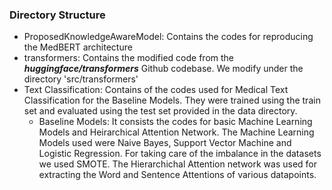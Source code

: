 ### Directory Structure
* ProposedKnowledgeAwareModel: Contains the codes for reproducing the MedBERT architecture
* transformers: Contains the modified code from the ***huggingface/transformers*** Github codebase. We modify under the directory 'src/transformers'
* Text Classification: Contains of the codes used for Medical Text Classification for the Baseline Models. They were trained using the train set and evaluated using the test set provided in the data directory.
  * Baseline Models: It consists the codes for basic Machine Learning Models and Heirarchical Attention Network. The Machine Learning Models used were Naive Bayes, Support Vector Machine and Logistic Regression. For taking care of the imbalance in the datasets we used SMOTE. The Hierarchichal Attention network was used for extracting the Word and Sentence Attentions of various datapoints.
